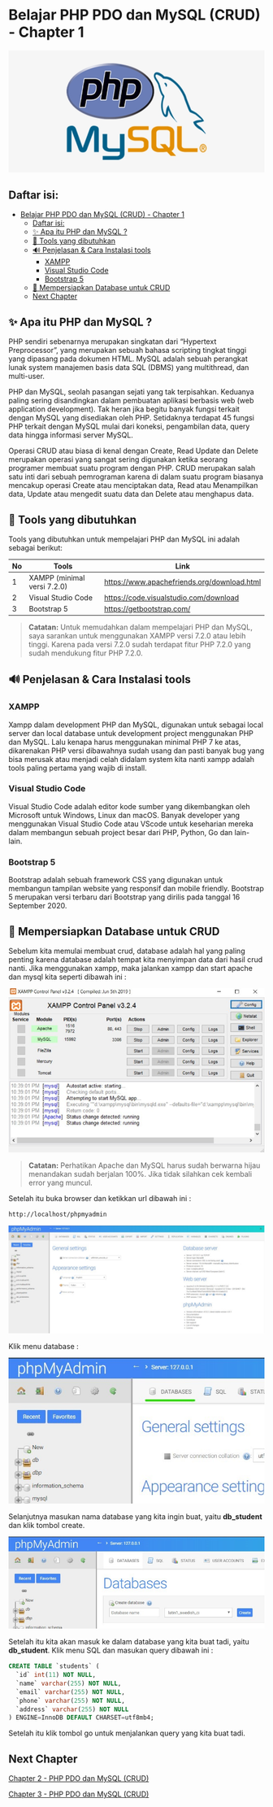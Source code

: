 # Belajar PHP PDO dan MySQL (CRUD) - Chapter 1

![ Logo PHP dan MySQl ](./images/logo-php-mysql.png)

## Daftar isi:

- [Belajar PHP PDO dan MySQL (CRUD) - Chapter 1](#belajar-php-pdo-dan-mysql-crud---chapter-1)
  - [Daftar isi:](#daftar-isi)
  - [✨ Apa itu PHP dan MySQL ?](#-apa-itu-php-dan-mysql-)
  - [🔨 Tools yang dibutuhkan](#-tools-yang-dibutuhkan)
  - [🔊 Penjelasan & Cara Instalasi tools](#-penjelasan--cara-instalasi-tools)
    - [XAMPP](#xampp)
    - [Visual Studio Code](#visual-studio-code)
    - [Bootstrap 5](#bootstrap-5)
  - [🔑 Mempersiapkan Database untuk CRUD](#-mempersiapkan-database-untuk-crud)
  - [Next Chapter](#next-chapter)

## ✨ Apa itu PHP dan MySQL ?

PHP sendiri sebenarnya merupakan singkatan dari “Hypertext Preprocessor”, yang merupakan sebuah bahasa scripting tingkat tinggi yang dipasang pada dokumen HTML. MySQL adalah sebuah perangkat lunak system manajemen basis data SQL (DBMS) yang multithread, dan multi-user.

PHP dan MySQL, seolah pasangan sejati yang tak terpisahkan. Keduanya paling sering disandingkan dalam pembuatan aplikasi berbasis web (web application development). Tak heran jika begitu banyak fungsi terkait dengan MySQL yang disediakan oleh PHP. Setidaknya terdapat 45 fungsi PHP terkait dengan MySQL mulai dari koneksi, pengambilan data, query data hingga informasi server MySQL.

Operasi CRUD atau biasa di kenal dengan Create, Read Update dan Delete merupakan operasi yang sangat sering digunakan ketika seorang programer membuat suatu program dengan PHP. CRUD merupakan salah satu inti dari sebuah pemrograman karena di dalam suatu program biasanya mencakup operasi Create atau menciptakan data, Read atau Menampilkan data, Update atau mengedit suatu data dan Delete atau menghapus data.

## 🔨 Tools yang dibutuhkan

Tools yang dibutuhkan untuk mempelajari PHP dan MySQL ini adalah sebagai berikut:

| No  | Tools                       | Link                                        |
| --- | --------------------------- | ------------------------------------------- |
| 1   | XAMPP (minimal versi 7.2.0) | https://www.apachefriends.org/download.html |
| 2   | Visual Studio Code          | https://code.visualstudio.com/download      |
| 3   | Bootstrap 5                 | https://getbootstrap.com/                   |

> **Catatan:** Untuk memudahkan dalam mempelajari PHP dan MySQL, saya sarankan untuk menggunakan XAMPP versi 7.2.0 atau lebih tinggi. Karena pada versi 7.2.0 sudah terdapat fitur PHP 7.2.0 yang sudah mendukung fitur PHP 7.2.0.

## 🔊 Penjelasan & Cara Instalasi tools

### XAMPP

Xampp dalam development PHP dan MySQL, digunakan untuk sebagai local server dan local database untuk development project menggunakan PHP dan MySQL. Lalu kenapa harus menggunakan minimal PHP 7 ke atas, dikarenakan PHP versi dibawahnya sudah usang dan pasti banyak bug yang bisa merusak atau menjadi celah didalam system kita nanti xampp adalah tools paling pertama yang wajib di install.

### Visual Studio Code

Visual Studio Code adalah editor kode sumber yang dikembangkan oleh Microsoft untuk Windows, Linux dan macOS. Banyak developer yang menggunakan Visual Studio Code atau VScode untuk keseharian mereka dalam membangun sebuah project besar dari PHP, Python, Go dan lain- lain.

### Bootstrap 5

Bootstrap adalah sebuah framework CSS yang digunakan untuk membangun tampilan website yang responsif dan mobile friendly. Bootstrap 5 merupakan versi terbaru dari Bootstrap yang dirilis pada tanggal 16 September 2020.

## 🔑 Mempersiapkan Database untuk CRUD

Sebelum kita memulai membuat crud, database adalah hal yang paling penting karena database adalah tempat kita menyimpan data dari hasil crud nanti. Jika menggunakan xampp, maka jalankan xampp dan start apache dan mysql kita seperti dibawah ini :

![ Xampp ](./images/xampp.jpg)

> **Catatan:**
> Perhatikan Apache dan MySQL harus sudah berwarna hijau menandakan sudah berjalan 100%. Jika tidak silahkan cek kembali error yang muncul.

Setelah itu buka browser dan ketikkan url dibawah ini :

```bash
http://localhost/phpmyadmin
```

![ phpmyadmin-home ](./images/phpmyadmin-home.jpg)

Klik menu database :

![ phpmyadmin-database ](./images/phpmyadmin-database.jpg)

Selanjutnya masukan nama database yang kita ingin buat, yaitu **db_student** dan klik tombol create.

![ create-database ](./images/phpmyadmin-create-database.jpg)

Setelah itu kita akan masuk ke dalam database yang kita buat tadi, yaitu **db_student**. Klik menu SQL dan masukan query dibawah ini :

```sql
CREATE TABLE `students` (
  `id` int(11) NOT NULL,
  `name` varchar(255) NOT NULL,
  `email` varchar(255) NOT NULL,
  `phone` varchar(255) NOT NULL,
  `address` varchar(255) NOT NULL
) ENGINE=InnoDB DEFAULT CHARSET=utf8mb4;
```

Setelah itu klik tombol go untuk menjalankan query yang kita buat tadi.

## Next Chapter

[Chapter 2 - PHP PDO dan MySQL (CRUD)](./chapter-2/README.md)

[Chapter 3 - PHP PDO dan MySQL (CRUD)](./chapter-3/README.md)
